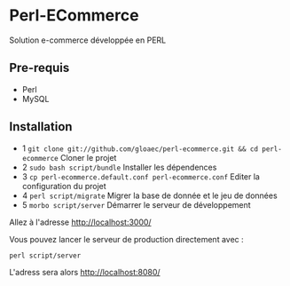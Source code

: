 Perl-ECommerce
==============

Solution e-commerce développée en PERL

Pre-requis
----------

* Perl 
* MySQL

Installation
------------

- 1 `git clone git://github.com/gloaec/perl-ecommerce.git && cd perl-ecommerce` Cloner le projet
- 2 `sudo bash script/bundle` Installer les dépendences
- 3 `cp perl-ecommerce.default.conf perl-ecommerce.conf` Editer la configuration du projet
- 4 `perl script/migrate` Migrer la base de donnée et le jeu de données
- 5 `morbo script/server` Démarrer le serveur de développement

Allez à l'adresse [http://localhost:3000/](http://localhost:3000/)

Vous pouvez lancer le serveur de production directement avec :

    perl script/server

L'adress sera alors [http://localhost:8080/](http://localhost:8080)
